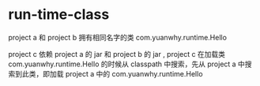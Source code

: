 # run-time-class
project a 和 project b 拥有相同名字的类 com.yuanwhy.runtime.Hello

project c 依赖 project a 的 jar 和 project b 的 jar ,  project c 在加载类 com.yuanwhy.runtime.Hello 的时候从
classpath 中搜索，先从 project a 中搜索到此类，即加载 project a 中的 com.yuanwhy.runtime.Hello
